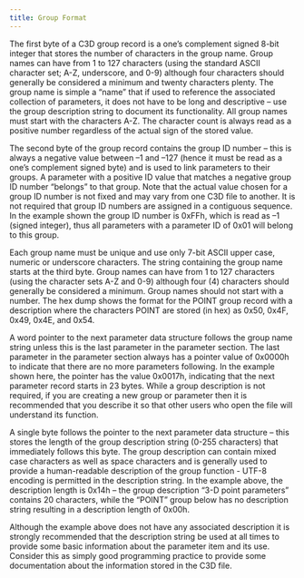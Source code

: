 ```yaml
---
title: Group Format
---
```


The first byte of a C3D group record is a one’s complement signed 8-bit integer that stores the number of characters in the group name.  Group names can have from 1 to 127 characters (using the standard ASCII character set; A-Z, underscore, and 0-9) although four characters should generally be considered a minimum and twenty characters plenty.  The group name is simple a “name” that if used to reference the associated collection of parameters, it does not have to be long and descriptive – use the group description string to document its functionality.  All group names must start with the characters A-Z. The character count is always read as a positive number regardless of the actual sign of the stored value.

The second byte of the group record contains the group ID number – this is always a negative value between –1 and –127 (hence it must be read as a one’s complement signed byte) and is used to link parameters to their groups.  A parameter with a positive ID value that matches a negative group ID number “belongs” to that group.  Note that the actual value chosen for a group ID number is not fixed and may vary from one C3D file to another.  It is not required that group ID numbers are assigned in a contiguous sequence.  In the example shown the group ID number is 0xFFh, which is read as –1 (signed integer), thus all parameters with a parameter ID of 0x01 will belong to this group.

Each group name must be unique and use only 7-bit ASCII upper case, numeric or underscore characters. The string containing the group name starts at the third byte.  Group names can have from 1 to 127 characters (using the character sets A-Z and 0-9) although four (4) characters should generally be considered a minimum.  Group names should not start with a number.  The hex dump shows the format for the POINT group record with a description where the characters POINT are stored (in hex) as 0x50, 0x4F, 0x49, 0x4E, and 0x54.

A word pointer to the next parameter data structure follows the group name string unless this is the last parameter in the parameter section.  The last parameter in the parameter section always has a pointer value of 0x0000h to indicate that there are no more parameters following.  In the example shown here, the pointer has the value 0x0017h, indicating that the next parameter record starts in 23 bytes.  While a group description is not required, if you are creating a new group or parameter then it is recommended that you describe it so that other users who open the file will understand its function.

A single byte follows the pointer to the next parameter data structure – this stores the length of the group description string (0-255 characters) that immediately follows this byte.  The group description can contain mixed case characters as well as space characters and is generally used to provide a human-readable description of the group function - UTF-8 encoding is permitted in the description string.  In the example above, the description length is 0x14h – the group description “3-D point parameters” contains 20 characters, while the “POINT” group below has no description string resulting in a description length of 0x00h.

Although the example above does not have any associated description it is strongly recommended that the description string be used at all times to provide some basic information about the parameter item and its use.  Consider this as simply good programming practice to provide some documentation about the information stored in the C3D file.
